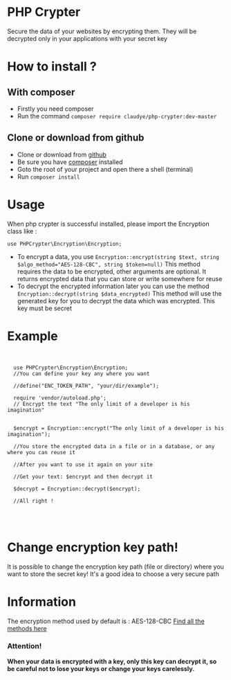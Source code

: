 # PHP Crypter
Secure the data of your websites by encrypting them. They will be decrypted only in your applications with your secret key

# How to install ?

  ## With composer

  * Firstly you need composer 
  * Run the command `composer require claudye/php-crypter:dev-master`

  ## Clone or download from github
  * Clone or download from  [github](https://github.com/Claudye/php-crypter)
  * Be sure you have [composer](https://getcomposer.org/) installed
  * Goto the root of your project and open there a shell (terminal)
  * Run `composer install`
  
# Usage
  When php crypter is successful installed, please import the Encryption class like :

  `use PHPCrypter\Encryption\Encryption;`

  * To encrypt a data, you use `Encryption::encrypt(string $text, string $algo_method="AES-128-CBC", string $token=null)`
  This method requires the data to be encrypted, other arguments are optional. It returns encrypted data that you can store or write somewhere for reuse
  * To decrypt the encrypted information later you can use the method
  `Encryption::decrypt(string $data_encrypted)`
  This method will use the generated key for you to decrypt the data which was encrypted. This key must be secret

# Example
 <pre>
 <code>

  use PHPCrypter\Encryption\Encryption;
  //You can define your key any where you want 

  //define("ENC_TOKEN_PATH", "your/dir/example");

  require 'vendor/autoload.php';
  // Encrypt the text "The only limit of a developer is his imagination" <br> <br>
  $encrypt = Encryption::encrypt("The only limit of a developer is his imagination");

  //You store the encrypted data in a file or in a database, or any where you can reuse it <br>
  //After you want to use it again on your site <br>
  //Get your text: $encrypt and then decrypt it <br>
  $decrypt = Encryption::decrypt($encrypt); 

  //All right ! <br>

</code>
</pre>

# Change encryption key path!

 It is possible to change the encryption key path (file or directory) where you want to store the secret key! It's a good idea to choose a very secure path

# Information
The encryption method used by default is : AES-128-CBC
[Find all the methods here](https://www.php.net/manual/fr/function.openssl-get-cipher-methods.php)

### Attention!
**When your data is encrypted with a key, only this key can decrypt it, so be careful not to lose your keys or change your keys carelessly.**